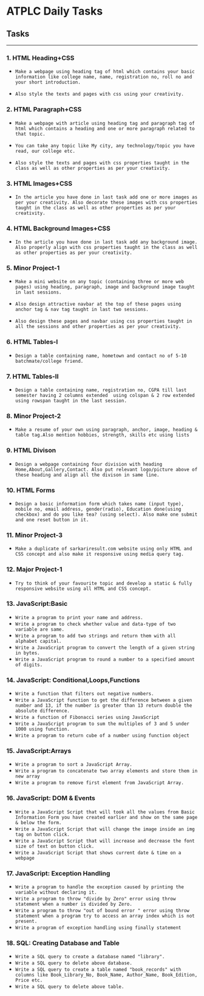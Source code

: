 # ATPLC Daily Tasks
  
  
## Tasks
---
  
### 1. HTML Heading+CSS
* `Make a webpage using heading tag of html which contains your basic information like college name, name, registration no, roll no and your short introduction.`

* `Also style the texts and pages with css using your creativity.`
  
### 2. HTML Paragraph+CSS
* `Make a webpage with article using heading tag and paragraph tag of html which contains a heading and one or more paragraph related to that topic.`

* `You can take any topic like My city, any technology/topic you have read, our college etc.`

* `Also style the texts and pages with css properties taught in the class as well as other properties as per your creativity.`

### 3. HTML Images+CSS
* `In the article you have done in last task add one or more images as per your creativity. Also decorate these images with css properties taught in the class as well as other properties as per your creativity.`

### 4. HTML Background Images+CSS
* `In the article you have done in last task add any background image. Also properly align with css properties taught in the class as well as other properties as per your creativity.`

### 5. Minor Project-1
* `Make a mini website on any topic (containing three or more web pages) using heading, paragraph, image and background image taught in last sessions.`

* `Also design attractive navbar at the top of these pages using anchor tag & nav tag taught in last two sessions.`

* `Also design these pages and navbar using css properties taught in all the sessions and other properties as per your creativity.`

### 6. HTML Tables-I
* `Design a table containing name, hometown and contact no of 5-10 batchmate/college friend.`

### 7. HTML Tables-II
* `Design a table containing name, registration no, CGPA till last semester having 2 columns extended  using colspan & 2 row extended using rowspan taught in the last session.`

### 8. Minor Project-2
* `Make a resume of your own using paragraph, anchor, image, heading & table tag.Also mention hobbies, strength, skills etc using lists`

### 9. HTML Divison
* `Design a webpage containing four division with heading Home,About,Gallery,Contact. Also put relevant logo/picture above of these heading and align all the divison in same line.`

### 10. HTML Forms
* `Design a basic information form which takes name (input type), mobile no, email address, gender(radio), Education done(using checkbox) and do you like tea? (using select). Also make one submit and one reset button in it.`

### 11. Minor Project-3
* `Make a duplicate of sarkariresult.com website using only HTML and CSS concept and also make it responsive using media query tag.`

### 12. Major Project-1
* `Try to think of your favourite topic and develop a static & fully responsive website using all HTML and CSS concept.`

### 13. JavaScript:Basic
* `Write a program to print your name and address.`
* `Write a program to check whether value and data-type of two variable are same.`
* `Write a program to add two strings and return them with all alphabet capital.`
* `Write a JavaScript program to convert the length of a given string in bytes.`
* `Write a JavaScript program to round a number to a specified amount of digits.`

### 14. JavaScript: Conditional,Loops,Functions
* `Write a function that filters out negative numbers.`
* `Write a JavaScript function to get the difference between a given number and 13, if the number is greater than 13 return double the absolute difference.`
* `Write a function of Fibonacci series using JavaScript`
* `Write a JavaScript program to sum the multiples of 3 and 5 under 1000 using function.`
* `Write a program to return cube of a number using function object`

### 15. JavaScript:Arrays
* `Write a program to sort a JavaScript Array.`
* `Write a program to concatenate two array elements and store them in new array`
* `Write a program to remove first element from JavaScript Array.`

### 16. JavaScript: DOM & Events
* `Write a JavaScript Script that will took all the values from Basic Information Form you have created earlier and show on the same page & below the form.`
* `Write a JavaScript Script that will change the image inside an img tag on button click.`
* `Write a JavaScript Script that will increase and decrease the font size of text on button click.`
* `Write a JavaScript Script that shows current date & time on a webpage`

### 17. JavaScript: Exception Handling
* `Write a program to handle the exception caused by printing the variable without declaring it.`
* `Write a program to throw "divide by Zero" error using throw statement when a number is divided by Zero.`
* `Write a program to throw "out of bound error " error using throw statement when a program try to access an array index which is not present.`
* `Write a program of exception handling using finally statement`

### 18. SQL: Creating Database and Table
* `Write a SQL query to create a database named "library".`
* `Write a SQL query to delete above database.`
* `Write a SQL query to create a table named "book_records" with columns like Book_Library_No, Book_Name, Author_Name, Book_Edition, Price etc.`
* `Write a SQL query to delete above table.`
